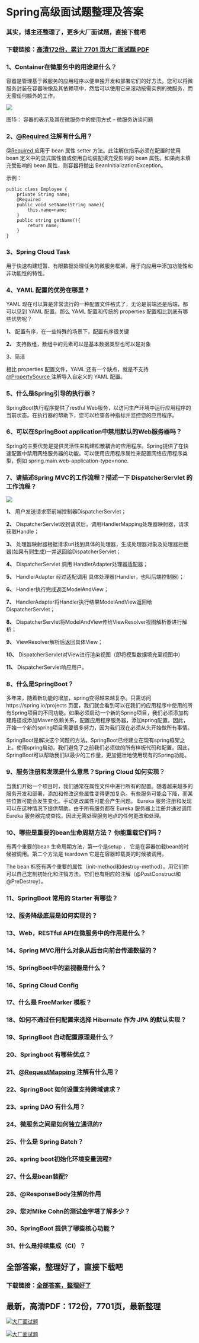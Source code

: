 # Spring高级面试题整理及答案

### 其实，博主还整理了，更多大厂面试题，直接下载吧

### 下载链接：[高清172份，累计 7701 页大厂面试题  PDF](https://github.com/souyunku/DevBooks/blob/master/docs/index.md)



### 1、Container在微服务中的用途是什么？

容器是管理基于微服务的应用程序以便单独开发和部署它们的好方法。您可以将微服务封装在容器映像及其依赖项中，然后可以使用它来滚动按需实例的微服务，而无需任何额外的工作。

![](https://gitee.com/souyunkutech/souyunku-home/raw/master/images/souyunku-web/2019/08/0816/01/img_18.png#alt=img%5C_18.png)

图15： 容器的表示及其在微服务中的使用方式 – 微服务访谈问题


### 2、[@Required ](/Required ) 注解有什么用？

[@Required ](/Required ) 应用于 bean 属性 setter 方法。此注解仅指示必须在配置时使用 bean 定义中的显式属性值或使用自动装配填充受影响的 bean 属性。如果尚未填充受影响的 bean 属性，则容器将抛出 BeanInitializationException。

示例：

```
public class Employee {
    private String name;
    @Required
    public void setName(String name){
        this.name=name;
    }
    public string getName(){
        return name;
    }
}
```


### 3、Spring Cloud Task

用于快速构建短暂、有限数据处理任务的微服务框架，用于向应用中添加功能性和非功能性的特性。


### 4、YAML 配置的优势在哪里 ?

YAML 现在可以算是非常流行的一种配置文件格式了，无论是前端还是后端，都可以见到 YAML 配置。那么 YAML 配置和传统的 properties 配置相比到底有哪些优势呢？

**1、** 配置有序，在一些特殊的场景下，配置有序很关键

**2、** 支持数组，数组中的元素可以是基本数据类型也可以是对象

3、简洁

相比 properties 配置文件，YAML 还有一个缺点，就是不支持 [@PropertySource ](/PropertySource ) 注解导入自定义的 YAML 配置。


### 5、什么是Spring引导的执行器？

SpringBoot执行程序提供了restful Web服务，以访问生产环境中运行应用程序的当前状态。在执行器的帮助下，您可以检查各种指标并监控您的应用程序。


### 6、可以在SpringBoot application中禁用默认的Web服务器吗？

Spring的主要优势是提供灵活性来构建松散耦合的应用程序。Spring提供了在快速配置中禁用网络服务器的功能。可以使用应用程序属性来配置网络应用程序类型，例如 spring.main.web-application-type=none.


### 7、请描述Spring MVC的工作流程？描述一下 DispatcherServlet 的工作流程？

![](https://gitee.com/souyunkutech/souyunku-home/raw/master/images/souyunku-web/2020/5/2/042/38/80_1.png#alt=80%5C_1.png)

**1、** 用户发送请求至前端控制器DispatcherServlet；

**2、** DispatcherServlet收到请求后，调用HandlerMapping处理器映射器，请求获取Handle；

**3、** 处理器映射器根据请求url找到具体的处理器，生成处理器对象及处理器拦截器(如果有则生成)一并返回给DispatcherServlet；

**4、** DispatcherServlet 调用 HandlerAdapter处理器适配器；

**5、** HandlerAdapter 经过适配调用 具体处理器(Handler，也叫后端控制器)；

**6、** Handler执行完成返回ModelAndView；

**7、** HandlerAdapter将Handler执行结果ModelAndView返回给DispatcherServlet；

**8、** DispatcherServlet将ModelAndView传给ViewResolver视图解析器进行解析；

**9、** ViewResolver解析后返回具体View；

**10、** DispatcherServlet对View进行渲染视图（即将模型数据填充至视图中）

**11、** DispatcherServlet响应用户。


### 8、什么是SpringBoot？

多年来，随着新功能的增加，spring变得越来越复杂。只需访问https://spring.io/projects 页面，我们就会看到可以在我们的应用程序中使用的所有Spring项目的不同功能。如果必须启动一个新的Spring项目，我们必须添加构建路径或添加Maven依赖关系，配置应用程序服务器，添加spring配置。因此，开始一个新的spring项目需要很多努力，因为我们现在必须从头开始做所有事情。

SpringBoot是解决这个问题的方法。SpringBoot已经建立在现有spring框架之上。使用spring启动，我们避免了之前我们必须做的所有样板代码和配置。因此，SpringBoot可以帮助我们以最少的工作量，更加健壮地使用现有的Spring功能。


### 9、服务注册和发现是什么意思？Spring Cloud 如何实现？

当我们开始一个项目时，我们通常在属性文件中进行所有的配置。随着越来越多的服务开发和部署，添加和修改这些属性变得更加复杂。有些服务可能会下降，而某些位置可能会发生变化。手动更改属性可能会产生问题。 Eureka 服务注册和发现可以在这种情况下提供帮助。由于所有服务都在 Eureka 服务器上注册并通过调用 Eureka 服务器完成查找，因此无需处理服务地点的任何更改和处理。


### 10、哪些是重要的bean生命周期方法？ 你能重载它们吗？

有两个重要的bean 生命周期方法，第一个是setup ， 它是在容器加载bean的时候被调用。第二个方法是 teardown 它是在容器卸载类的时候被调用。

The bean 标签有两个重要的属性（init-method和destroy-method）。用它们你可以自己定制初始化和注销方法。它们也有相应的注解（@PostConstruct和@PreDestroy）。


### 11、SpringBoot 常用的 Starter 有哪些？
### 12、服务降级底层是如何实现的？
### 13、Web，RESTful API在微服务中的作用是什么？
### 14、Spring MVC用什么对象从后台向前台传递数据的？
### 15、SpringBoot中的监视器是什么？
### 16、Spring Cloud Config
### 17、什么是 FreeMarker 模板？
### 18、如何不通过任何配置来选择 Hibernate 作为 JPA 的默认实现？
### 19、SpringBoot 自动配置原理是什么？
### 20、Springboot 有哪些优点？
### 21、[@RequestMapping ](/RequestMapping ) 注解有什么用？
### 22、SpringBoot 如何设置支持跨域请求？
### 23、spring DAO 有什么用？
### 24、微服务之间是如何独立通讯的?
### 25、什么是 Spring Batch？
### 26、spring boot初始化环境变量流程?
### 27、什么是bean装配?
### 28、@ResponseBody注解的作用
### 29、您对Mike Cohn的测试金字塔了解多少？
### 30、SpringBoot 提供了哪些核心功能？
### 31、什么是持续集成（CI）？




## 全部答案，整理好了，直接下载吧

### 下载链接：[全部答案，整理好了](https://www.souyunku.com/wp-content/uploads/weixin/githup-weixin-2.png)




## 最新，高清PDF：172份，7701页，最新整理

[![大厂面试题](https://www.souyunku.com/wp-content/uploads/weixin/mst.png "架构师专栏")](https://www.souyunku.com/wp-content/uploads/weixin/githup-weixin.png "架构师专栏")

[![大厂面试题](https://www.souyunku.com/wp-content/uploads/weixin/githup-weixin.png "架构师专栏")](https://www.souyunku.com/wp-content/uploads/weixin/githup-weixin.png "架构师专栏")
